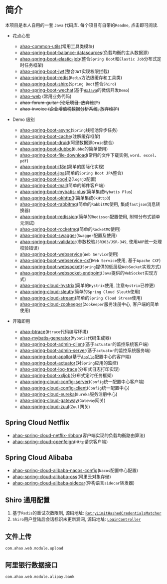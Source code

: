 # 简介
本项目是本人自用的一套 `Java` 代码库. 每个项目有自带的`Readme`, 点击即可阅读.

- 花点心思
  - [ahao-common-utils](https://github.com/Ahaochan/ahao-common-utils)(常用工具类模块)
  - [ahao-spring-boot-balance-datasources](./ahao-spring-boot-balance-datasources)(负载均衡的主从数据源)
  - [ahao-spring-boot-elastic-job](./ahao-spring-boot-elastic-job)(整合`Spring Boot`和`Elastic Job`分布式定时任务框架)
  - [ahao-spring-boot-jwt](./ahao-spring-boot-jwt)(整合`JWT`实现权限拦截)
  - [ahao-spring-boot-redis](./ahao-spring-boot-redis)(`Redis`方法级缓存和工具类)
  - [ahao-spring-boot-shiro](./ahao-spring-boot-shiro)(`Spring Boot`整合`Shiro`)
  - [ahao-spring-boot-wechat](./ahao-spring-boot-wechat)(基于[`WxJava`](https://github.com/Wechat-Group/WxJava)的微信开发`Demo`)
  - [ahao-web](./ahao-web) (常用业务代码)
  - ~~ahao-forum-guitar (论坛项目, 放弃维护)~~
  - ~~ahao-invoice (企业增值税数据分析系统, 放弃维护)~~
  
- Demo 级别
  - [ahao-spring-boot-async](./ahao-spring-boot-async)(`Spring`线程池异步任务)
  - [ahao-spring-boot-cache](./ahao-spring-boot-cache)(注解缓存框架)
  - [ahao-spring-boot-druid](./ahao-spring-boot-druid)(阿里数据源`Druid`整合)
  - [ahao-spring-boot-dubbo](./ahao-spring-boot-dubbo)(`Dubbo`的简单使用)
  - [ahao-spring-boot-file-download](./ahao-spring-boot-file-download)(常用的文件下载实例, `word`、`excel`、`pdf`)
  - [ahao-spring-boot-i18n](./ahao-spring-boot-i18n)(简单的国际化实现)
  - [ahao-spring-boot-jpa](./ahao-spring-boot-jpa)(简单的`Spring Boot JPA`整合)
  - [ahao-spring-boot-log4j2](./ahao-spring-boot-log4j2)(`log4j2`配置)
  - [ahao-spring-boot-mail](./ahao-spring-boot-mail)(简单的邮件客户端)
  - [ahao-spring-boot-mybatis-plus](./ahao-spring-boot-mybatis-plus)(简单集成`Mybatis Plus`)
  - [ahao-spring-boot-okhttp3](./ahao-spring-boot-okhttp3)(简单集成`OkHttp3`)
  - [ahao-spring-boot-rabbitmq](./ahao-spring-boot-rabbitmq)(简单的`RabbitMQ`使用, 集成`fastjson`消息转换器)
  - [ahao-spring-boot-redission](./ahao-spring-boot-redission)(简单的`Redisson`配置使用, 附带分布式锁单元测试)
  - [ahao-spring-boot-rocketmq](./ahao-spring-boot-rocketmq)(简单的`RocketMQ`使用)
  - [ahao-spring-boot-swagger](./ahao-spring-boot-swagger)(`Swagger`配置及使用)
  - [ahao-spring-boot-validator](./ahao-spring-boot-validator)(参数校验`JSR303/JSR-349`, 使用`AOP`统一处理校验错误)
  - [ahao-spring-boot-webservice](./ahao-spring-boot-webservice)(`Web Service`使用)
  - [ahao-spring-boot-webservice-cxf](./ahao-spring-boot-webservice-cxf)(`Web Service`使用, 基于`Apache CXF`)
  - [ahao-spring-boot-websocket](./ahao-spring-boot-websocket)(`Spring`提供的低层级`WebSocket`实现方式)
  - [ahao-spring-boot-websocket-endpoint](./ahao-spring-boot-websocket-endpoint)(`Java`提供的`WebSocket`实现方式)
  - [ahao-spring-cloud-hystrix](./ahao-spring-cloud-hystrix)(简单的`Hystrix`使用, 注意`Hystrix`已停更)
  - [ahao-spring-cloud-sleuth](./ahao-spring-cloud-sleuth)(简单的`Spring Cloud Sleuth`使用)
  - [ahao-spring-cloud-stream](./ahao-spring-cloud-stream)(简单的`Spring Cloud Stream`使用)
  - [ahao-spring-cloud-zookeeper](./ahao-spring-cloud-zookeeper)(`Zookeeper`服务注册中心, 客户端的简单使用)
  
- 开箱即用
  - [ahao-btrace](./ahao-btrace)(`Btrace`代码编写环境)
  - [ahao-mybatis-generator](./ahao-mybatis-generator)(`Mybatis`代码生成器)
  - [ahao-spring-boot-admin-client](./ahao-spring-boot-admin/ahao-spring-boot-admin-client)(基于`actuator`的监控系统客户端)
  - [ahao-spring-boot-admin-server](./ahao-spring-boot-admin/ahao-spring-boot-admin-server)(基于`actuator`的监控系统服务端)
  - [ahao-spring-boot-apollo](./ahao-spring-boot-apollo)(基于[`Apollo`](https://github.com/ctripcorp/apollo)配置中心的客户端)
  - [ahao-spring-boot-actuator](./ahao-spring-boot-actuator)(对`Spring`应用的监控)
  - [ahao-spring-boot-log-trace](./ahao-spring-boot-log-trace)(分布式日志打印实现)
  - [ahao-spring-boot-xxljob](./ahao-spring-boot-xxljob)(分布式定时任务框架)
  - [ahao-spring-cloud-config-server](./ahao-spring-cloud-config-server)(`Config`统一配置中心客户端)
  - [ahao-spring-cloud-config-client](./ahao-spring-cloud-config-client)(`Config`统一配置中心)
  - [ahao-spring-cloud-eureka](./ahao-spring-cloud-eureka)(`Eureka`服务注册中心)
  - [ahao-spring-cloud-gateway](./ahao-spring-cloud-gateway)(`Gateway`网关)
  - [ahao-spring-cloud-zuul](./ahao-spring-cloud-zuul)(`Zuul`网关)
  
## Spring Cloud Netflix
- [ahao-spring-cloud-netflix-ribbon](./ahao-spring-cloud-netflix-ribbon)(客户端实现的负载均衡路由算法)
- [ahao-spring-cloud-openfeign](./ahao-spring-cloud-openfeign)(`Http`请求客户端)

## Spring Cloud Alibaba
- [ahao-spring-cloud-alibaba-nacos-config](./ahao-spring-cloud-alibaba-nacos-config)(`Nacos`配置中心配置)
- [ahao-spring-cloud-alibaba-oss](./ahao-spring-cloud-alibaba-oss)(阿里云对象存储)
- [ahao-spring-cloud-alibaba-sidecar](./ahao-spring-cloud-alibaba-sidecar)(异构语言`sidecar`转发器)

## Shiro 通用配置
1. 基于`Redis`的重试次数限制, 源码地址: [`RetryLimitHashedCredentialsMatcher`](https://github.com/Ahaochan/project/blob/master/ahao-web/src/main/java/com/ahao/rbac/shiro/credential/RetryLimitHashedCredentialsMatcher.java)
2. `Shiro`用户登陆后会话标识未更新漏洞, 源码地址: [`LoginController`](https://github.com/Ahaochan/project/blob/master/ahao-web/src/main/java/com/ahao/rbac/shiro/LoginController.java#L86-L114)

## 文件上传
`com.ahao.web.module.upload`

## 阿里银行数据接口
`com.ahao.web.module.alipay.bank`
